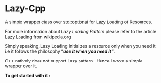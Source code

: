 # Lazy-Cpp
A simple wrapper class over [std::optional](https://www.bfilipek.com/2018/05/using-optional.html) for Lazy Loading of Resources.

For more information about *Lazy Loading Pattern* please refer to the article [Lazy Loading](https://en.wikipedia.org/wiki/Lazy_loading) from wikipedia.org

Simply speaking, Lazy Loading initializes a resource only when you need it i.e it follows the philosophy ***"use it when you need it"***. 

C++ natively does not support Lazy pattern . Hence i wrote a simple wrapper over it.

**To get started with it :**
<!--stackedit_data:
eyJoaXN0b3J5IjpbMTA1MTMyMzM4NSwtNTQ0OTM1NTU5XX0=
-->